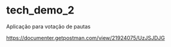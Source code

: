 # tech_demo_2
Aplicação para votação de pautas

https://documenter.getpostman.com/view/21924075/UzJSJDJG
